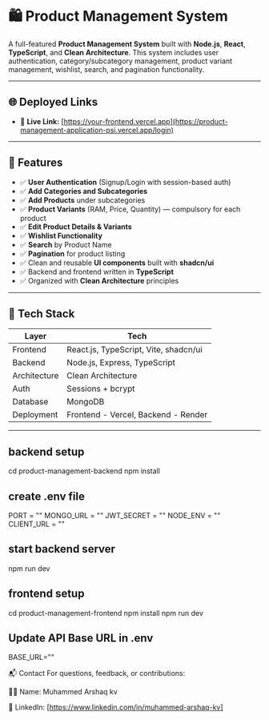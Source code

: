 # 🛍️ Product Management System

A full-featured **Product Management System** built with **Node.js**, **React**, **TypeScript**, and **Clean Architecture**. This system includes user authentication, category/subcategory management, product variant management, wishlist, search, and pagination functionality.

---

## 🌐 Deployed Links

- 🔗 **Live Link:** [https://your-frontend.vercel.app](https://product-management-application-psi.vercel.app/login)



---

## 🚀 Features

- ✅ **User Authentication** (Signup/Login with session-based auth)
- ✅ **Add Categories and Subcategories**
- ✅ **Add Products** under subcategories
- ✅ **Product Variants** (RAM, Price, Quantity) — compulsory for each product
- ✅ **Edit Product Details & Variants**
- ✅ **Wishlist Functionality**
- ✅ **Search** by Product Name
- ✅ **Pagination** for product listing
- ✅ Clean and reusable **UI components** built with **shadcn/ui**
- ✅ Backend and frontend written in **TypeScript**
- ✅ Organized with **Clean Architecture** principles

---

## 🧠 Tech Stack

| Layer        | Tech                                    |
|--------------|-----------------------------------------|
| Frontend     | React.js, TypeScript, Vite, shadcn/ui   |
| Backend      | Node.js, Express, TypeScript            |
| Architecture | Clean Architecture                      |
| Auth         | Sessions + bcrypt                       |
| Database     | MongoDB               |
| Deployment   | Frontend - Vercel, Backend - Render     |

---

## backend setup
cd product-management-backend
npm install

## create .env file
PORT = ""
MONGO_URL = ""
JWT_SECRET = ""
NODE_ENV = ""
CLIENT_URL = ""

## start backend server
npm run dev

## frontend setup
cd product-management-frontend
npm install
npm run dev

## Update API Base URL in .env
BASE_URL=""


📬 Contact
For questions, feedback, or contributions:

👨‍💻 Name: Muhammed Arshaq kv 

🔗 LinkedIn: [https://www.linkedin.com/in/muhammed-arshaq-kv]
